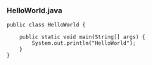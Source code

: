 ### HelloWorld.java

    public class HelloWorld {

        public static void main(String[] args) {
            System.out.println("HelloWorld");
        }
    }
